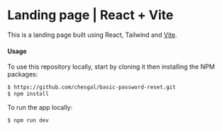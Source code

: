 # Landing page | React + Vite

This is a landing page built using React, Tailwind and [Vite](https://github.com/vitejs/vite).

#### Usage

To use this repository locally, start by cloning it then installing the NPM packages:

``` bash
$ https://github.com/chesgal/basic-password-reset.git
$ npm install
```

To run the app locally:

``` bash
$ npm run dev
```